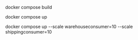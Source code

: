 docker compose build

docker compose up 

docker compose up --scale warehouseconsumer=10 --scale shippingconsumer=10
